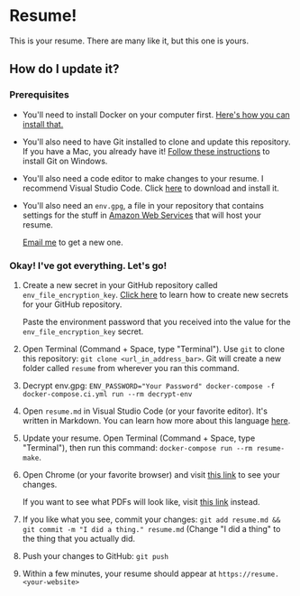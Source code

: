 Resume!
========

This is your resume. There are many like it, but this one is yours.

How do I update it?
-------------------

### Prerequisites

- You'll need to install Docker on your computer first.
  [Here's how you can install that.](https://docs.docker.com/docker-for-mac/)

- You'll also need to have Git installed to clone and update this repository.
  If you have a Mac, you already have it! [Follow these
  instructions](https://git-scm.com/book/en/v2/Getting-Started-Installing-Git)
  to install Git on Windows.

- You'll also need a code editor to make changes to your resume.
  I recommend Visual Studio Code. Click [here](https://code.visualstudio.com/download)
  to download and install it.

- You'll also need an `env.gpg`, a file in your repository that contains settings for the stuff in
  [Amazon Web Services](https://aws.com) that will host your resume.

  [Email me](mailto:dev@carlosnunez.me) to get a new one.

### Okay! I've got everything. Let's go!

1. Create a new secret in your GitHub repository called `env_file_encryption_key`.
   [Click
   here](https://help.github.com/en/actions/configuring-and-managing-workflows/creating-and-storing-encrypted-secrets)
   to learn how to create new secrets for your GitHub repository.

   Paste the environment password that you received into the value for the
   `env_file_encryption_key` secret.

2. Open Terminal (Command + Space, type "Terminal"). Use `git` to clone this
   repository: `git clone <url_in_address_bar>`. Git  will create a new folder
   called `resume` from wherever you ran this command.

2. Decrypt env.gpg: `ENV_PASSWORD="Your Password" docker-compose -f docker-compose.ci.yml run --rm decrypt-env`

2. Open `resume.md` in Visual Studio Code (or your favorite editor).
   It's written in Markdown. You can learn how more about this language
   [here](https://daringfireball.net/projects/markdown/syntax).

3. Update your resume. Open Terminal (Command + Space, type "Terminal"), then
   run this command: `docker-compose run --rm resume-make`.

4. Open Chrome (or your favorite browser) and visit
   [this link](file:///Users/annamcasteen/src/resume/output/resume.html) to see your changes.
 
   If you want to see what PDFs will look like, visit
   [this link](file:///Users/annamcasteen/src/resume/output/resume.pdf) instead.

5. If you like what you see, commit your changes:
   `git add resume.md && git commit -m "I did a thing." resume.md`
   (Change "I did a thing" to the thing that you actually did.

6. Push your changes to GitHub: `git push`

7. Within a few minutes, your resume should appear at `https://resume.<your-website>`
